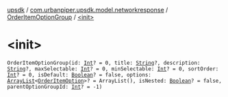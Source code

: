[upsdk](../../index.md) / [com.urbanpiper.upsdk.model.networkresponse](../index.md) / [OrderItemOptionGroup](index.md) / [&lt;init&gt;](./-init-.md)

# &lt;init&gt;

`OrderItemOptionGroup(id: `[`Int`](https://kotlinlang.org/api/latest/jvm/stdlib/kotlin/-int/index.html)`? = 0, title: `[`String`](https://kotlinlang.org/api/latest/jvm/stdlib/kotlin/-string/index.html)`?, description: `[`String`](https://kotlinlang.org/api/latest/jvm/stdlib/kotlin/-string/index.html)`?, maxSelectable: `[`Int`](https://kotlinlang.org/api/latest/jvm/stdlib/kotlin/-int/index.html)`? = 0, minSelectable: `[`Int`](https://kotlinlang.org/api/latest/jvm/stdlib/kotlin/-int/index.html)`? = 0, sortOrder: `[`Int`](https://kotlinlang.org/api/latest/jvm/stdlib/kotlin/-int/index.html)`? = 0, isDefault: `[`Boolean`](https://kotlinlang.org/api/latest/jvm/stdlib/kotlin/-boolean/index.html)`? = false, options: `[`ArrayList`](https://developer.android.com/reference/java/util/ArrayList.html)`<`[`OrderItemOption`](../-order-item-option/index.md)`>? = ArrayList(), isNested: `[`Boolean`](https://kotlinlang.org/api/latest/jvm/stdlib/kotlin/-boolean/index.html)`? = false, parentOptionGroupId: `[`Int`](https://kotlinlang.org/api/latest/jvm/stdlib/kotlin/-int/index.html)`? = -1)`